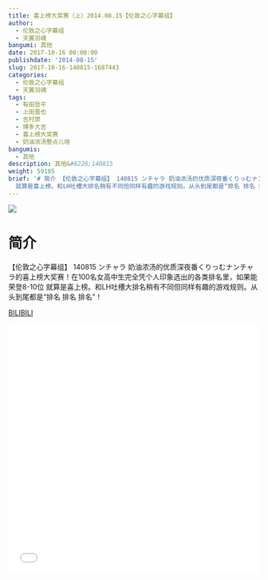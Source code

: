 ```yaml
---
title: 喜上榜大奖赛（上）2014.08.15【伦敦之心字幕组】
author:
  - 伦敦之心字幕组
  - 天翼羽魂
bangumi: 其他
date: 2017-10-16 00:00:00
publishdate: '2014-08-15'
slug: 2017-10-16-140815-1687443
categories:
  - 伦敦之心字幕组
  - 天翼羽魂
tags:
  - 有田哲平
  - 上田晋也
  - 吉村崇
  - 博多大吉
  - 喜上榜大奖赛
  - 奶油浓汤整点儿啥
bangumis:
  - 其他
description: 其他&#8226;140815
weight: 59185
brief: '# 简介 【伦敦之心字幕组】 140815 ンチャラ 奶油浓汤的优质深夜番くりっむナンチャラ的喜上榜大奖赛！在100名女高中生完全凭个人印象选出的各类排名里，如果能荣登8-10位
  就算是喜上榜。和LH吐槽大排名稍有不同但同样有趣的游戏规则。从头到尾都是“排名 排名 排名”！'
---
```


![](https://i.imgur.com/eeO5DQx.jpg)

# 简介  
【伦敦之心字幕组】 140815 ンチャラ 奶油浓汤的优质深夜番くりっむナンチャラ的喜上榜大奖赛！在100名女高中生完全凭个人印象选出的各类排名里，如果能荣登8-10位 就算是喜上榜。和LH吐槽大排名稍有不同但同样有趣的游戏规则。从头到尾都是“排名 排名 排名”！

  [BILIBILI](https://www.bilibili.com/video/av1687443/)


<div class="vcontainer">  <iframe class='video' src="//www.bilibili.com/blackboard/player.html?aid=1687443" width="100%" height="500" frameborder="0" allowfullscreen="allowfullscreen"></iframe></div>
